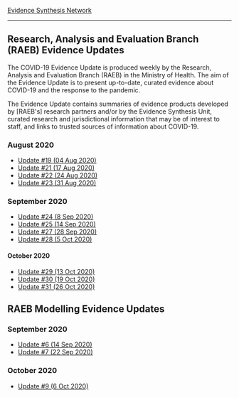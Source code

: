 
[Evidence Synthesis Network](https://esnetwork.ca/)

----

## Research, Analysis and Evaluation Branch (RAEB) Evidence Updates

The COVID-19 Evidence Update is produced weekly by the Research,
Analysis and Evaluation Branch (RAEB) in the Ministry of Health. The
aim of the Evidence Update is to present up-to-date, curated evidence
about COVID-19 and the response to the pandemic.

The Evidence Update contains summaries of evidence products developed
by [RAEB's] research partners and/or by the Evidence Synthesis Unit,
curated research and jurisdictional information that may be of
interest to staff, and links to trusted sources of information about
COVID-19.

### August 2020

- [Update #19 (04 Aug 2020)](./RAEB_19_2020-08-04.pdf)
- [Update #21 (17 Aug 2020)](./RAEB_21_2020-08-17.pdf)
- [Update #22 (24 Aug 2020)](./RAEB_22_2020-08-24.pdf)
- [Update #23 (31 Aug 2020)](./RAEB_23_2020-08-31.pdf)

### September 2020

- [Update #24 (8 Sep 2020)](./RAEB_24_2020-09-08.pdf)
- [Update #25 (14 Sep 2020)](./RAEB_25_2020-09-14.pdf)
- [Update #27 (28 Sep 2020)](./RAEB_27_2020-09-28.pdf)
- [Update #28 (5 Oct 2020)](./RAEB_28_2020-10-05.pdf)

#### October 2020

- [Update #29 (13 Oct 2020)](./RAEB_29_2020-10-13.pdf)
- [Update #30 (19 Oct 2020)](./RAEB_30_2020-10-19.pdf)
- [Update #31 (26 Oct 2020)](./RAEB_31_2020-10-26.pdf)

## RAEB Modelling Evidence Updates

### September 2020

- [Update #6 (14 Sep 2020)](./RAEB_Modelling_06_2020-09-14.pdf)
- [Update #7 (22 Sep 2020)](./RAEB_Modelling_07_2020-09-22.pdf)

### October 2020

- [Update #9 (6 Oct 2020)](./RAEB_Modelling_09_2020-10-06.pdf)
